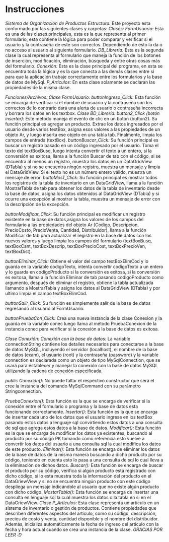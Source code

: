 # Instrucciones
*Sistema de Organización de Productos*
*Estructura:*
Este proyecto esta conformado por las siguientes clases y carpetas:
*Clases:*
*FormUsuario:* Esta es una de las clases principales, esta es la que representa al primer formulario, esta contiene la lógica para poder comparar y verificar si el usuario y la contraseña de este son correctos. Dependiendo de esto la da o no acceso al usuario al siguiente formulario.
*DB_Libreria:* Esta es la segunda clase la cual representa al formulario que maneja la función de los botones de inserción, modificación, eliminación, búsqueda y entre otras cosas más del formulario.
*Conexión:* Esta es la clase principal del programa, en esta se encuentra toda la lógica y es la que conecta a las demás clases entre sí para que la aplicación trabaje correctamente entre los formularios y la base de datos de MySql.
*P_Articulos:* En esta clase solamente se declaran las propiedades de la misma clase.







*Funciones/Archivos:*
*Clase FormUsuario:*
*buttonIngreso_Click:* Esta función se encarga de verificar si el nombre de usuario y la contraseña son los correctos de lo contrario dará una alerta de usuario o contraseña incorrecta y borrara los datos en los textbox.
*Clase BD_Librería:* 
*button2_Click (botón insertar):* Este método maneja el evento de clic en un botón (button2). Su función principal es agregar un producto. Extrae los datos ingresados por el usuario desde varios textBox, asigna esos valores a las propiedades de un objeto Ar, y luego inserta ese objeto en una tabla tab. Finalmente, limpia los campos de entrada (textBox).
*buttonBuscar_Click:* Su función principal es buscar un registro basado en un código ingresado por el usuario. Toma el texto del textBoxBusq, luego intenta convertir el texto a un entero, si la conversión es exitosa, llama a la función Buscar de tab con el código, si se encuentra al menos un registro, muestra los datos en un DataGridView (DTabla) y si no se encuentra ningún registro, muestra un mensaje y limpia el DataGridView. Si el texto no es un número entero válido, muestra un mensaje de error.
*buttoMosT_Click:* Su función principal es mostrar todos los registros de la tabla de inventario en un DataGridView, llama a la función MostrarTabla de tab para obtener los datos de la tabla de inventario desde la base de datos, asigna los datos obtenidos al DataGridView (DTabla) y si ocurre una excepción al mostrar la tabla, muestra un mensaje de error con la descripción de la excepción.

*buttonModificar_Click:* Su función principal es modificar un registro existente en la base de datos,asigna los valores de los campos del formulario a las propiedades del objeto Ar (Codigo, Descripcion, PrecioCosto, PrecioVenta, Cantidad, Distribuidor), llama a la función Modificar de tab para actualizar el registro en la base de datos con los nuevos valores y luego limpia los campos del formulario (textBoxBusq, textBoxCant, textBoxDescrip, textBoxPrecioCost, textBoxPrecioVen, textBoxDist).

*buttonEliminar_Click:* Obtiene el valor del campo textBoxElimCod y lo guarda en la variable codigoTexto,
intenta convertir codigoTexto a un entero y lo guarda en codigoProducto si la conversión es exitosa,
si la conversión es exitosa, llama a la función Eliminar de tab pasando codigoProducto como argumento, después de eliminar el registro, obtiene la tabla actualizada llamando a MostrarTabla y asigna los datos al DataGridView (DTabla) y por ultimo limpia el campo textBoxElimCod.

*buttonSalir_Click:* Su función es simplemente salir de la base de datos regresando al usuario al FormUsuario.

*buttonPruebaCon_Click:* Crea una nueva instancia de la clase Conexion y la guarda en la variable conec luego
llama al método PruebaConexion de la instancia conec para verificar si la conexión a la base de datos es exitosa.


*Clase Conexión:*
*Conexión con la base de datos:* La variable connectionString contiene los detalles necesarios para conectarse a la base de datos MySQL, incluyendo el servidor (localhost), el nombre de la base de datos (exam), el usuario (root) y la contraseña (password) y la variable connection es declarada como un objeto de tipo MySqlConnection, que se usará para establecer y manejar la conexión con la base de datos MySQL utilizando la cadena de conexión especificada.

*public Conexión():* No puede faltar el respectivo constructor que será el cree la instancia del comando MySqlCommand con su parámetro Stringconnection.

*PruebaConexion():* Esta función es la que se encarga de verificar si la conexión entre el formulario o programa y la base de datos esta funcionando correctamente.
*Insertar():* Esta función es la que se encarga de insertar cada uno de los datos que el usuario ingrese en los textBox pasando estos datos a lenguaje sql convirtiendo estos datos a una consulta de sql que agrega estos datos a la base de datos.
*Modificar():* Esta función es la que se encarga de modificar los datos ya existentes, buscando al producto por su código PK tomando como referencia esto vuelve a convertir los datos del usuario a una consulta sql la cual modifica los datos de este producto.
*Eliminar():* Esta función se encarga de eliminar los datos de la base de datos de la misma manera buscando a dicho producto por su código, teniendo en cuenta esto lo pasa a una consulta de sql lo cual lleva a la eliminación de dichos datos.
*Buscar():* Esta función se encarga de buscar el producto por su código, verifica si algún producto esta registrado con dicho código, si lo esta muestra toda la información del producto en el DataGriewView y si no se encuentra ningún producto con este código despliega un mensaje indicándole al usuario que no existe algún producto con dicho código.
*MostarTabla():* Esta función se encarga de insertar una consulta en lenguaje sql la cual muestra los datos o la tabla en si en el DataGriewView.
*Clase P_Artículos:*
Esta clase representa un artículo en un sistema de inventario o gestión de productos. Contiene propiedades que describen diferentes aspectos del artículo, como su código, descripción, precios de costo y venta, cantidad disponible y el nombre del distribuidor. Además, inicializa automáticamente la fecha de ingreso del artículo con la fecha y hora actual cuando se crea una instancia de la clase.
*GRACIAS POR LEER :D*
